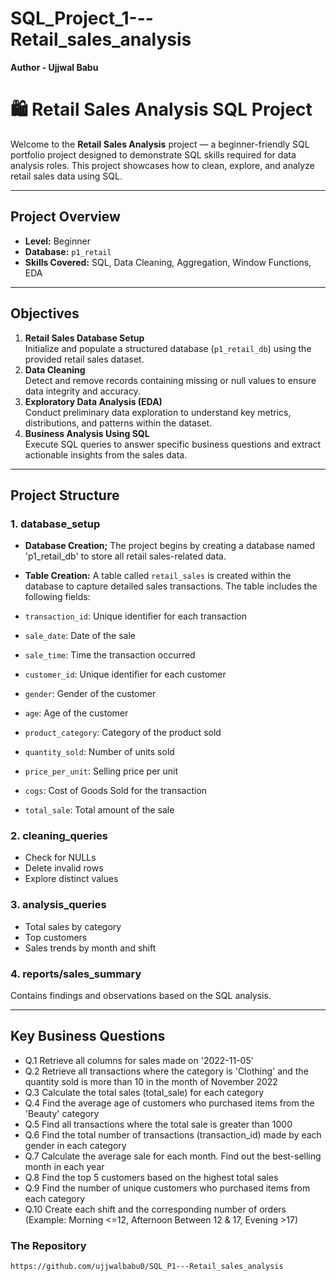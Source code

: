 # SQL_Project_1---Retail_sales_analysis
**Author - Ujjwal Babu**

# 🛍️ Retail Sales Analysis SQL Project

Welcome to the **Retail Sales Analysis** project — a beginner-friendly SQL portfolio project designed to demonstrate SQL skills required for data analysis roles. This project showcases how to clean, explore, and analyze retail sales data using SQL.

---

## Project Overview

- **Level:** Beginner
- **Database:** `p1_retail`
- **Skills Covered:** SQL, Data Cleaning, Aggregation, Window Functions, EDA

---


## Objectives
1. **Retail Sales Database Setup**  
   Initialize and populate a structured database (`p1_retail_db`) using the provided retail sales dataset.
2. **Data Cleaning**  
   Detect and remove records containing missing or null values to ensure data integrity and accuracy.
3. **Exploratory Data Analysis (EDA)**  
   Conduct preliminary data exploration to understand key metrics, distributions, and patterns within the dataset.
4. **Business Analysis Using SQL**  
   Execute SQL queries to answer specific business questions and extract actionable insights from the sales data.

---

##  Project Structure

### 1. database_setup
- **Database Creation;**
The project begins by creating a database named 'p1_retail_db' to store all retail sales-related data.

- **Table Creation:**
A table called `retail_sales` is created within the database to capture detailed sales transactions. The table includes the following fields:

- `transaction_id`: Unique identifier for each transaction  
- `sale_date`: Date of the sale  
- `sale_time`: Time the transaction occurred  
- `customer_id`: Unique identifier for each customer  
- `gender`: Gender of the customer  
- `age`: Age of the customer  
- `product_category`: Category of the product sold  
- `quantity_sold`: Number of units sold  
- `price_per_unit`: Selling price per unit  
- `cogs`: Cost of Goods Sold for the transaction  
- `total_sale`: Total amount of the sale

### 2. cleaning_queries
- Check for NULLs
- Delete invalid rows
- Explore distinct values

### 3. analysis_queries
- Total sales by category
- Top customers
- Sales trends by month and shift

### 4. reports/sales_summary
Contains findings and observations based on the SQL analysis.

---

## Key Business Questions

- Q.1 Retrieve all columns for sales made on '2022-11-05'
- Q.2 Retrieve all transactions where the category is 'Clothing' and the quantity sold is more than 10 in the month of November 2022
- Q.3 Calculate the total sales (total_sale) for each category
- Q.4 Find the average age of customers who purchased items from the 'Beauty' category
- Q.5 Find all transactions where the total sale is greater than 1000
- Q.6 Find the total number of transactions (transaction_id) made by each gender in each category
- Q.7 Calculate the average sale for each month. Find out the best-selling month in each year
- Q.8 Find the top 5 customers based on the highest total sales
- Q.9 Find the number of unique customers who purchased items from each category
- Q.10 Create each shift and the corresponding number of orders (Example: Morning <=12, Afternoon Between 12 & 17, Evening >17)


### The Repository

```bash
https://github.com/ujjwalbabu0/SQL_P1---Retail_sales_analysis
